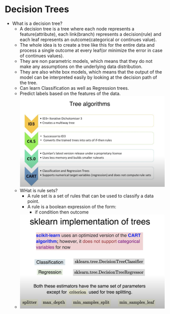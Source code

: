 # Decision Trees

- What is a decision tree?
    - A decision tree is a tree where each node represents a feature(attribute), each link(branch) represents a decision(rule) and each leaf represents an outcome(categorical or continues value).
    - The whole idea is to create a tree like this for the entire data and process a single outcome at every leaf(or minimize the error in case of continues values).
    - They are non parametric models, which means that they do not make any assumptions on the underlying data distribution.
    - They are also white box models, which means that the output of the model can be interpreted easily by looking at the decision path of the tree.
    - Can learn Classification as well as Regression trees.
    - Predict labels based on the features of the data.
    ![](2023-07-21-21-49-02.png)
    - WHat is rule sets?
        - A rule set is a set of rules that can be used to classify a data point.
        - A rule is a boolean expression of the form:
            - if condition then outcome
    - ![](2023-07-21-21-51-25.png)
    